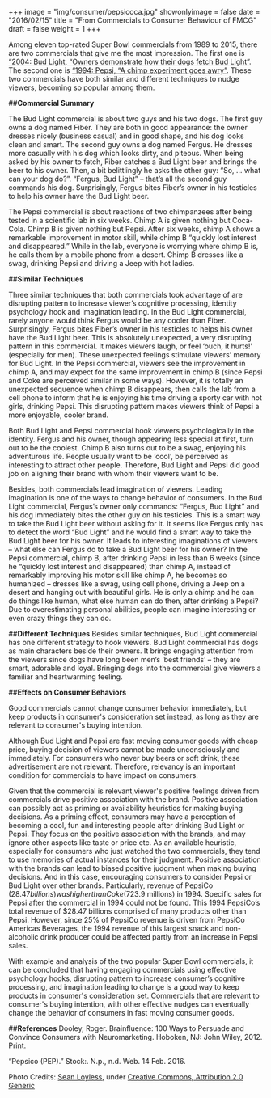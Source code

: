 +++
image = "img/consumer/pepsicoca.jpg"
showonlyimage = false
date = "2016/02/15"
title = "From Commercials to Consumer Behaviour of FMCG"
draft = false
weight = 1
+++

Among eleven top-rated Super Bowl commercials from 1989 to 2015, there are two commercials that give me the most impression. The first one is [“2004: Bud Light, “Owners demonstrate how their dogs fetch Bud Light”](https://www.youtube.com/watch?v=Yuzi6Ys-jNc). The second one is [“1994: Pepsi, “A chimp experiment goes awry”](https://www.youtube.com/watch?v=-bm0wZOXXW0). These two commercials have both similar and different techniques to nudge viewers, becoming so popular among them.

##**Commercial Summary**

The Bud Light commercial is about two guys and his two dogs. The first guy owns a dog named Fiber. They are both in good appearance: the owner dresses nicely (business casual) and in good shape, and his dog looks clean and smart. The second guy owns a dog named Fergus. He dresses more casually with his dog which looks dirty, and piteous. When being asked by his owner to fetch, Fiber catches a Bud Light beer and brings the beer to his owner. Then, a bit belittlingly he asks the other guy: “So, … what can your dog do?”. “Fergus, Bud Light” – that’s all the second guy commands his dog. Surprisingly, Fergus bites Fiber’s owner in his testicles to help his owner have the Bud Light beer.

The Pepsi commercial is about reactions of two chimpanzees after being tested in a scientific lab in six weeks. Chimp A is given nothing but Coca-Cola. Chimp B is given nothing but Pepsi. After six weeks, chimp A shows a remarkable improvement in motor skill, while chimp B “quickly lost interest and disappeared.” While in the lab, everyone is worrying where chimp B is, he calls them by a mobile phone from a desert. Chimp B dresses like a swag, drinking Pepsi and driving a Jeep with hot ladies.

##**Similar Techniques**

Three similar techniques that both commercials took advantage of are disrupting pattern to increase viewer’s cognitive processing, identity psychology hook and imagination leading. In the Bud Light commercial, rarely anyone would think Fergus would be any cooler than Fiber. Surprisingly, Fergus bites Fiber’s owner in his testicles to helps his owner have the Bud Light beer. This is absolutely unexpected, a very disrupting pattern in this commercial. It makes viewers laugh, or feel ‘ouch, it hurts!’ (especially for men). These unexpected feelings stimulate viewers’ memory for Bud Light. In the Pepsi commercial, viewers see the improvement in chimp A, and may expect for the same improvement in chimp B (since Pepsi and Coke are perceived similar in some ways). However, it is totally an unexpected sequence when chimp B disappears, then calls the lab from a cell phone to inform that he is enjoying his time driving a sporty car with hot girls, drinking Pepsi. This disrupting pattern makes viewers think of Pepsi a more enjoyable, cooler brand.

Both Bud Light and Pepsi commercial hook viewers psychologically in the identity. Fergus and his owner, though appearing less special at first, turn out to be the coolest. Chimp B also turns out to be a swag, enjoying his adventurous life. People usually want to be ‘cool’, be perceived as interesting to attract other people. Therefore, Bud Light and Pepsi did good job on aligning their brand with whom their viewers want to be.

Besides, both commercials lead imagination of viewers. Leading imagination is one of the ways to change behavior of consumers. In the Bud Light commercial, Fergus’s owner only commands: “Fergus, Bud Light” and his dog immediately bites the other guy on his testicles. This is a smart way to take the Bud Light beer without asking for it. It seems like Fergus only has to detect the word “Bud Light” and he would find a smart way to take the Bud Light beer for his owner. It leads to interesting imaginations of viewers – what else can Fergus do to take a Bud Light beer for his owner? In the Pepsi commercial, chimp B, after drinking Pepsi in less than 6 weeks (since he “quickly lost interest and disappeared) than chimp A, instead of remarkably improving his motor skill like chimp A, he becomes so humanized – dresses like a swag, using cell phone, driving a Jeep on a desert and hanging out with beautiful girls. He is only a chimp and he can do things like human, what else human can do then, after drinking a Pepsi? Due to overestimating personal abilities, people can imagine interesting or even crazy things they can do.

##**Different Techniques**
Besides similar techniques, Bud Light commercial has one different strategy to hook viewers. Bud Light commercial has dogs as main characters beside their owners. It brings engaging attention from the viewers since dogs have long been men’s ‘best friends’ – they are smart, adorable and loyal. Bringing dogs into the commercial give viewers a familiar and heartwarming feeling.

##**Effects on Consumer Behaviors**

Good commercials cannot change consumer behavior immediately, but keep products in consumer's consideration set instead, as long as they are relevant to consumer's buying intention.

Although Bud Light and Pepsi are fast moving consumer goods with cheap price, buying decision of viewers cannot be made unconsciously and immediately. For consumers who never buy beers or soft drink, these advertisement are not relevant. Therefore, relevancy is an important condition for commercials to have impact on consumers.

Given that the commercial is relevant,viewer's positive feelings driven from commercials drive positive association with the brand. Positive association can possibly act as priming or availability heuristics for making buying decisions. As a priming effect, consumers may have a perception of becoming a cool, fun and interesting people after drinking Bud Light or Pepsi. They focus on the positive association with the brands, and may ignore other aspects like taste or price etc. As an available heuristic, especially for consumers who just watched the two commercials, they tend to use memories of actual instances for their judgment. Positive association with the brands can lead to biased positive judgment when making buying decisions. And in this case, encouraging consumers to consider Pepsi or Bud Light over other brands. Particularly, revenue of PepsiCo ($28.47 billions) was higher than Coke ($723.9 millions) in 1994. Specific sales for Pepsi after the commercial in 1994 could not be found. This 1994 PepsiCo’s total revenue of $28.47 billions comprised of many products other than Pepsi. However, since 25% of PepsiCo revenue is driven from PepsiCo Americas Beverages, the 1994 revenue of this largest snack and non-alcoholic drink producer could be affected partly from an increase in Pepsi sales.

With example and analysis of the two popular Super Bowl commercials, it can be concluded that having engaging commercials using effective psychology hooks, disrupting pattern to increase consumer’s cognitive processing, and imagination leading to change is a good way to keep products in consumer's consideration set. Commercials that are relevant to consumer's buying intention, with other effective nudges can eventually change the behavior of consumers in fast moving consumer goods.

##**References**
Dooley, Roger. Brainfluence: 100 Ways to Persuade and Convince Consumers with Neuromarketing. Hoboken, NJ: John Wiley, 2012. Print.

“Pepsico (PEP).” Stock:. N.p., n.d. Web. 14 Feb. 2016.

Photo Credits: [Sean Loyless](https://www.flickr.com/photos/haggismac/), under [Creative Commons, Attribution 2.0 Generic](https://creativecommons.org/licenses/by/2.0/)
